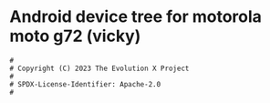 # Android device tree for motorola moto g72 (vicky)

```
#
# Copyright (C) 2023 The Evolution X Project
#
# SPDX-License-Identifier: Apache-2.0
#
```
